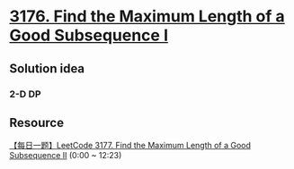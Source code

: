 # [3176. Find the Maximum Length of a Good Subsequence I](https://leetcode.com/problems/find-the-maximum-length-of-a-good-subsequence-i/description/)

## Solution idea
### 2-D DP

## Resource
[【每日一题】LeetCode 3177. Find the Maximum Length of a Good Subsequence II](https://www.youtube.com/watch?v=lEOzA3KXV5s&t=83s&ab_channel=HuifengGuan) (0:00 ~ 12:23)